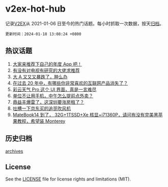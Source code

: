 # v2ex-hot-hub

 记录[V2EX](https://www.v2ex.com/)从 2021-01-06 日至今的热门话题。每小时抓取一次数据，按天[归档](archives)。

`更新时间：2024-01-18 13:08:24 +0800`

## 热议话题

1. [大家来推荐下自己的年度 App 吧！](https://www.v2ex.com/t/1009425)
1. [有没有对电视有研究的大佬求推荐](https://www.v2ex.com/t/1009441)
1. [大 A 又又又暴跌了，肿么办](https://www.v2ex.com/t/1009511)
1. [在过去 20 年中，有哪些你非常喜欢的互联网产品消失了？](https://www.v2ex.com/t/1009439)
1. [彩云天气 Pro 这个 UI 界面，真是一言难尽](https://www.v2ex.com/t/1009520)
1. [单位不让用手机，中午怎么提前点外卖？](https://www.v2ex.com/t/1009421)
1. [鼎益丰爆雷了，这深圳要涨房租了？](https://www.v2ex.com/t/1009526)
1. [吐槽一下京东买的追觅吹风机](https://www.v2ex.com/t/1009365)
1. [MateBook14 到了， 32G+1TSSD+Xe 核显+i71360P，请问有没有完美黑苹果教程，希望装 Monterey](https://www.v2ex.com/t/1009352)

## 历史归档

[archives](archives)

## License

See the [LICENSE](LICENSE) file for license rights and limitations (MIT).
